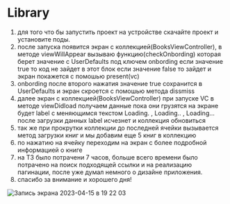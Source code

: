 # Library
1) для того что бы запустить проект на устройстве скачайте проект и установите поды. 
2) после запуска появится экран с коллекцией(BooksViewController), в методе viewWillAppear вызываю функцию(checkOnbording) которая  берет значение с UserDefaults под ключем onbording если значение true то код не зайдет в этот блок если значение false то зайдет и экран покажется с помошью present(vc)  
2) onbording после второго нажатия значение true сохранится в UserDefaults и экран скроется с помошью метода dissmiss
3) далее экран с коллекцией(BooksViewController) при запуске VC в методе viewDidload получаем данные пока они грузятся на экране будет label с меняющимся текстом Loading. , Loading.. , Loading... после загрузки данных label исчезнет и коллекция обновиться 
4) так же при прокрутки коллекции до последней ячейки вызывается метод загрузки книг и мы добавим еще 5 книг в коллекцию 
5) по нажатию на ячейку переходим на экран с более подробной информацией о книге
6) на ТЗ было потрачени 7 часов, больше всего времени было потрачено на поиск подходящей ссылки и на реализацию пагинации, после уже думал немного о дизайне приложения. 
7) спасибо за внимание  и хорошего дня!



![Запись экрана 2023-04-15 в 19 22 03](https://user-images.githubusercontent.com/97893617/232242289-7361c929-95ff-481c-ab57-4bcc662c72e9.gif)
